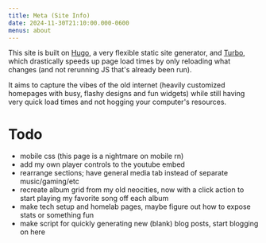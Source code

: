 ```yaml
---
title: Meta (Site Info)
date: 2024-11-30T21:10:00.000-0600
menus: about
---
```

This site is built on [Hugo](https://gohugo.io), a very flexible static site generator, and [Turbo](https://turbo.hotwired.dev), which drastically speeds up page load times by only reloading what changes (and not rerunning JS that's already been run).

It aims to capture the vibes of the old internet (heavily customized homepages with busy, flashy designs and fun widgets) while still having very quick load times and not hogging your computer's resources.

# Todo

- mobile css (this page is a nightmare on mobile rn)
- add my own player controls to the youtube embed
- rearrange sections; have general media tab instead of separate music/gaming/etc
- recreate album grid from my old neocities, now with a click action to start playing my favorite song off each album
- make tech setup and homelab pages, maybe figure out how to expose stats or something fun
- make script for quickly generating new (blank) blog posts, start blogging on here